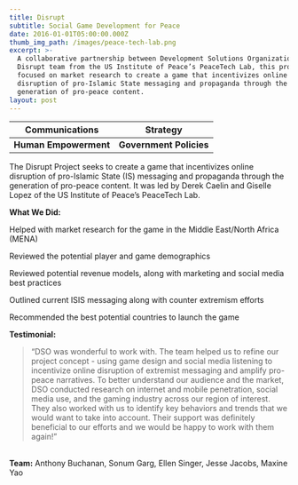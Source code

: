 ```yaml
---
title: Disrupt
subtitle: Social Game Development for Peace
date: 2016-01-01T05:00:00.000Z
thumb_img_path: /images/peace-tech-lab.png
excerpt: >-
  A collaborative partnership between Development Solutions Organization and the
  Disrupt team from the US Institute of Peace’s PeaceTech Lab, this project
  focused on market research to create a game that incentivizes online
  disruption of pro-Islamic State messaging and propaganda through the
  generation of pro-peace content.
layout: post
---
```



| **Communications**    | **Strategy**            |
| --------------------- | ----------------------- |
| **Human Empowerment** | **Government Policies** |



The Disrupt Project seeks to create a game that incentivizes online disruption of pro-Islamic State (IS) messaging and propaganda through the generation of pro-peace content. It was led by Derek Caelin and Giselle Lopez of the US Institute of Peace’s PeaceTech Lab.

**What We Did:**

Helped with market research for the game in the Middle East/North Africa (MENA)

Reviewed the potential player and game demographics 

Reviewed potential revenue models, along with marketing and social media best practices 

Outlined current ISIS messaging along with counter extremism efforts 

Recommended the best potential countries to launch the game

**Testimonial:**

> “DSO was wonderful to work with. The team helped us to refine our project concept - using game design and social media listening to incentivize online disruption of extremist messaging and amplify pro-peace
> narratives. To better understand our audience and the market, DSO conducted research on internet and mobile penetration, social media use, and the gaming industry across our region of interest. They also worked with us to identify key behaviors and trends that we would want to take into account.
> Their support was definitely beneficial to our efforts and we would be happy to work with them again!”

\
**Team:** Anthony Buchanan, Sonum Garg, Ellen Singer, Jesse Jacobs, Maxine Yao